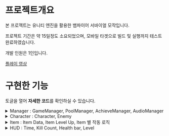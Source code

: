 # 프로젝트개요
본 프로젝트는 유니티 엔진을 활용한 뱀파이어 서바이얼 모작입니다.

프로젝트 기간은 약 15일정도 소요되었으며, 모바일 타겟으로 빌드 및 실행까지 테스트 완료하였습니다.

개발 인원은 1인입니다.

[플레이 영상](https://youtu.be/ZRY83zVaT-g?si=Bk9w0vvdJv18PfyT, "Youtube")


# 구현한 기능

토글을 열어 **자세한 코드**를 확인하실 수 있습니다.


<details>
  <summary> Manager : GameManager, PoolManager, AchieveManager, AudioManager </summary>

### 1. GameManager : 게임 승리, 패배, 종료, 일시정지, 캐릭터의 상태(경험치, 체력, 레벨 등) 관리

+ 접근성
```cpp
   public static GameManager Instance;
   
       private void Awake()
       {
           Instance = this;
           Application.targetFrameRate = 60;
       }

```

싱글톤 패턴까지 사용하진 않아도 된다고 판단하여 싱글톤 패턴까지 구현하진 않았으며, 대신에 어느 곳에서나 편하게 접근할 수 있도록 조금 변형하여 Instacne를 정적 변수로 선언하였습니다.


+ 게임 패배, 승리
```cpp
    public void GameOver() 
    {
        StartCoroutine(GameOverRoutine());
    }

    IEnumerator GameOverRoutine() 
       {
           IsPause = true;
           
           yield return new WaitForSeconds(0.5f);
           EndUI.gameObject.SetActive(true);
           EndUI.Lose();
           AudioManager.instance.PlaySFX(AudioManager.SFX.Lose);
           AudioManager.instance.PlayBGM(false);
           Pasue();
       }
       public void GameWin()
       {
           StartCoroutine(GameWinRoutine());
       }
   
       IEnumerator GameWinRoutine()
       {
           IsPause = true;
           EnemyCleaner.SetActive(true);
   
           yield return new WaitForSeconds(0.5f);
   
           AudioManager.instance.PlaySFX(AudioManager.SFX.Win);
           EndUI.gameObject.SetActive(true);
           AudioManager.instance.PlayBGM(false);
           EndUI.Win();
           Pasue();
       }
   
       public void GameRestart() 
       {
           SceneManager.LoadScene(0);
       }
   
       public void GameQuit()
       {
           Application.Quit();
       }
   
   ```
   
게임 패배, 승리 시 해당 조건에 맞는 UI 및 애니메이션, 사운드 등이 출력되어야 하기 때문에 코루틴을 사용하여 일정 시간 뒤 실행되도록 설정하였습니다.
승리 시 존재하는 모든 몬스터가 죽도록 맵 전체를 덮는 EnemyClear Object가 활성화되어 Collision 안에 존재하는 모든 Enemy를 죽이며 이때는 경험치가 들어오지 않도록 예외처리하였습니다.
   
   
+ 게임 일시정지, 일시정지해제, 종료, 재시작
```cpp
       public void Pasue() 
       {
           IsPause = true;
           Time.timeScale = 0;
           JoyUI.localScale = Vector3.zero;
       }
       public void Resume() 
       {
           IsPause = false;
           Time.timeScale = 1;
           JoyUI.localScale = Vector3.one;
       }
       public void GameRestart() 
       {
           SceneManager.LoadScene(0);
       }
   
       public void GameQuit()
       {
           Application.Quit();
       }  
 ```
 게임 일시정지는 timeScale을 조정하고, IsPause를 이용하여 모든 Object의 업데이트 문에서 예외를 넣어 처리하였습니다.
 이때 화면의 조이스틱이 가리지 않도록 Scale을 조절하여 없어지도록 하였습니다.
   
   
+ 게임 시간 및 캐릭터 상태 관리
   
```cpp
       [Header("#Player State")]
       public int PlayerID;
       public int Level;
       public int Exp;
       public int Kill;
       public float Health;
       public float MaxHealth = 100;
       public int[] NextExp = { 3, 5, 8, 12, 17, 23, 30, 38, 47, 57 };
   
       private void Update()
       {
           if (IsPause)
               return;
   
           GameTime += Time.deltaTime;
   
           if(GameTime >= MaxGameTime) 
           {
               GameWin();
           }
       }
   
       public void AddExp() 
       {
           if (IsPause)
               return;
   
           Exp++;
   
           if (Exp >= NextExp[Mathf.Clamp(Level, 0, NextExp.Length - 1)])
           {
               Level++;
               LevelUp.Open();
               Exp = 0;
               AudioManager.instance.PlaySFX(AudioManager.SFX.LevelUp);
           }
       }
   ```
   
GameManager에 캐릭터의 체력, 레벨, 경험치. 게임 시간, 킬수를 변수로 선언하여 다른 Object에서 해당 상태의 값을 변경할 수 있도록 구현하였습니다.
Update에서 게임의 시간을 확인하며 MaxGameTime에 도달하면 게임 승리가 되도록 하였습니다.
   
경험치 증가 및 레벨업 처리도 GameManager에서 처리하였으며, 레벨이 오르면 현재 경험치를 0으로 바꾸고 다음 경험치 목표량을 경험치 배열에서 값을 가져오도록 하였습니다.

### 2. PoolManager : 총알, 적, 근접무기 Object 활성화 및 비활성화 관리

+ 초기화 및 설정
```cpp
       public GameObject[] Prefabs;
       List<GameObject>[] Pools;
   
       void Awake()
       {
           Pools = new List<GameObject>[Prefabs.Length];
   
           for(int i = 0; i < Pools.Length; i++) 
           {
               Pools[i] = new List<GameObject> ();
           }
   
       }
 ```
Awake 함수에서 미리 지정한 Prefabs의 수만큼의 크기를 갖는 List 배열을 하나 생성하며, 생성된 List 배열 안에서 각 element 마다 List를 하나씩 생성해주도록 하였습니다.
   
+ 객체 생성 및 관리
```cpp
       public GameObject GetPoolsData(int index) 
       {
           GameObject SelectedEnemy = null;
   
           foreach (GameObject item in Pools[index])
           {
               if (!item.activeSelf) 
               {
                   SelectedEnemy = item;
                   SelectedEnemy.SetActive(true);
                   break;
               }
           }
   
           if(SelectedEnemy == null) 
           {
               SelectedEnemy = Instantiate(Prefabs[index]);
               Pools[index].Add(SelectedEnemy);
           }
   
           return SelectedEnemy;
       }
   ```
생성 또는 꺼내온 GameObject를 반환하도록 함수의 반환형을 GameObject로 하였으며, List 배열 중 몇 번째 List에 아이템인지 미리 인덱스를 받아와 찾을 수 있도록 인자로 Index를 받습니다.
pools 배열의 Index에 해당하는 List를 가져와서 List 내부를 탐색하며 Active가 비활성화 되어 있는 객체를 가져와 활성화 및 반환합니다.
   
없는 경우 Prefabs 내 Prefabs를 바탕으로 새로운 객체를 생성하며, 생성한 객체를 반환 및 Pools의 배열 안에 해당하는 List에 넣어 관리하도록 하였습니다.

### 3. AchieveManager : 업적 관리(캐릭터 해금) 

+ 초기화 및 설정
```cpp
       enum Achieve
       {
           UnlockCharacter2,
           UnlockCharacter3
       }
   
       public GameObject[] LockCharacter;
       public GameObject[] UnlockCharacter;
       public GameObject Notice;
       WaitForSecondsRealtime Wait;
       Achieve[] Achieves;
   
       void Awake()
       {
           Achieves = (Achieve[])Enum.GetValues(typeof(Achieve));
           Wait = new WaitForSecondsRealtime(5);
   
           if (PlayerPrefs.GetInt("Init") == 0)
           {
               Init();
           }
       }
       void Init()
       {
           PlayerPrefs.SetInt("Init", 1);
   
           foreach (Achieve achieve in Achieves)
           {
               PlayerPrefs.SetInt(achieve.ToString(), 0);
           }
   
       }
```
enum class를 이용하여 해금할 업적을 각각 기재합니다.
객체가 초기화 된 후 Awake 함수에서 Achieves 배열에 Achieve enum class의 모든 값을 저장한 뒤 배열로 반환하여 그 값을 저장합니다.
   
업적 해금 시 해금 UI가 일정시간 나왔다가 사라지도록 하기 위해 미리 WaitForSecondsRealtime 객체를 생성하여 받았습니다.
Init 함수가 호출 되지 않은 경우를 확인하여(PlayerPrefs의 Init 변수 값을 확인) 호출 되지 않은 경우 Init 함수를 실행하였습니다.
   
Init 함수에서는 재호출 되지 않도록 PlayerPrefs의 Init 변수 값을 1로 변경하며 foreach 반복문을 이용하여 PlayerPrefs에 모든 업적을 넣습니다.
   
+ 업적 해금 여부 확인 및 업적 해금 처리
```cpp
   void Start()
   {
      foreach (Achieve achieve in Achieves)
       {
          UnlockAchieve(achieve);
       }
    }

   void LateUpdate()
   {
       foreach (Achieve achieve in Achieves)
       {
           CheckAchieved(achieve);
       }
   }
   
   void UnlockAchieve(Achieve achieve)
   {
       string AchieveName = achieve.ToString();
       bool IsAchieved = PlayerPrefs.GetInt(AchieveName) == 1;
   
       if (!IsAchieved)
           return;
   
       switch (achieve) 
       {
           case Achieve.UnlockCharacter2:
           case Achieve.UnlockCharacter3:
               LockCharacter[(int)achieve].SetActive(!IsAchieved);
               UnlockCharacter[(int)achieve].SetActive(IsAchieved);
               break;
           default:
               break;
       }
   
   }
   
   void CheckAchieved(Achieve achieve)
   {
       bool IsAchieve = false;
   
       switch (achieve)
       {
           case Achieve.UnlockCharacter2:
   
               if (GameManager.Instance.Kill >= 10)
               {
                   IsAchieve = true;
               }
               break;
   
           case Achieve.UnlockCharacter3:
               if (GameManager.Instance.GameTime >= GameManager.Instance.MaxGameTime)
               {
                   IsAchieve = true;
               }
   
               break;
           default:
               break;
       }
   
       if (IsAchieve && PlayerPrefs.GetInt(achieve.ToString()) == 0)
       {
           PlayerPrefs.SetInt(achieve.ToString(), 1);
   
           for (int i = 0; i < Notice.transform.childCount; i++)
           {
               bool IsActive = i == (int)achieve;
               Notice.transform.GetChild(i).gameObject.SetActive(IsActive);
               
           }
   
           StartCoroutine(ShowNotice());
       }
   
   }
   
   IEnumerator ShowNotice() 
   {
       Notice.SetActive(true);
       AudioManager.instance.PlaySFX(AudioManager.SFX.LevelUp);
       yield return Wait;
   
       Notice.SetActive(false);
   }
```
Awake 함수 이후 Start 함수가 실행되며 해금된 업적들을 세팅합니다.
Achieves 배열 안에 각 Element를 UnlockAchieve의 함수 인자로 넣어 PlayerPrefs에 해당 enum의 Name으로 찾은 뒤, 값이 1인지 확인하여 1인 경우에 각 업적에 맞는 로직이 실행되도록 Switch/ Case 문을 사용하였습니다.

게임이 진행되는 동안에는 LateUpdate를 통해 매 프레임마다 새로 해금된 업적이 있는지 확인합니다.
Swith/Case문에서 해당 업적 해금 조건을 만족하였는 지 확인하고 만족하였다면 PlayerPrefs의 값이 변경되며, 해금 UI가 코루틴을 이용하여 잠시동안 활성화되었다가 다시 비활성화됩니다.

단, 이미 해금된 업적인 경우 값 변경 및 해금 UI가 출력되지 않도록 if문으로 예외처리 하였습니다.

 ### 4. AudioManager : 게임 BGM,SFX 관리
   
+ 초기화 및 설정

```cpp
     public static AudioManager instance;

    [Header("#BGM")]
    public AudioClip BGMClip;
    public float BGMVolume;
    public AudioSource BGMSource;
    AudioHighPassFilter BGMFilter;

    [Header("#SFX")]
    public AudioClip[] SFXClips;
    public AudioSource[] SFXSources;
    public float SFXVolume;
    public int Channels;
    public int Index;

    public enum SFX
    {
        Dead,
        Hit,
        LevelUp = 3,
        Lose,
        Melee,
        Range = 7,
        Select,
        Win
    }

    private void Awake()
    {
        instance = this;
        Init();
    }

    void Init() 
    {
        GameObject BGMObject = new GameObject("BGMObejct");
        BGMObject.transform.parent = transform;
        BGMSource = BGMObject.AddComponent<AudioSource>();
        BGMSource.playOnAwake = false;
        BGMSource.volume = BGMVolume;
        BGMSource.clip = BGMClip;
        BGMSource.loop = true;

        GameObject SFXObject = new GameObject("SFXObject");
        SFXObject.transform.parent = transform;

        SFXSources = new AudioSource[Channels];

        for(int i = 0; i < SFXSources.Length; i++) 
        {
            SFXSources[i] = SFXObject.AddComponent<AudioSource>();
            SFXSources[i].playOnAwake = false;
            SFXSources[i].volume = SFXVolume;
            SFXSources[i].bypassListenerEffects = true;
        }

        BGMFilter = Camera.main.GetComponent<AudioHighPassFilter>();

    }
```
GameManager와 동일하게 어느 곳에서나 호출하여 SFX, BGM을 실행할 수 있도록 Instance라는 정적 변수를 선언하였습니다.

BGM은 1개, 효과음은 다수의 AudioClip이 필요하므로 각각 변수 하나와 배열로 선언하였습니다.
AudioSource도 다수의 AudioClip에 대응될 수 있도록 배열로 선언하였습니다.

enum class를 사용하여 넣어줄 SFX의 순서와 이름을 부여하였으며, Init 함수에서 각 AudioSource Component를 갖는 GameObject를 생성합니다.
SFX AudioSource를 담을 SFXObject는 설정한 Channel 수 만큼의 AudioSource Component를 갖으며, BGM은 중간 레벨 업 UI 등장 시 소리의 변화를 주기 위해 Audio Listener가 있는 객체의 Audio High Pass Filter를 추가 및 BGMFilter 변수에 저장하였습니다.

+ BGM, SFX 재생 및 BGM에 Effects 추가
```cpp
    public void PlayBGM(bool IsPlaying) 
    {
        if (IsPlaying) 
        {
            BGMSource.Play();
        }
        else 
        {
            BGMSource.Stop();
        }

    }

    public void AddEffects(bool IsPlaying)
    {
         BGMFilter.enabled = IsPlaying;
    }

    public void PlaySFX(SFX sfx) 
    {
        for(int i = 0; i < SFXSources.Length; i++) 
        {
            int LoopIndex = (i + Index) % SFXSources.Length;

            if (SFXSources[LoopIndex].isPlaying)
                continue;

            int RendomIndex = 0;

            switch (sfx) 
            {
                case SFX.Hit:
                case SFX.Melee:
                    RendomIndex = Random.Range(0, 2);
                    break;
                default:
                    break;
            }

            Index = LoopIndex;
            SFXSources[LoopIndex].clip = SFXClips[(int)sfx + RendomIndex];
            SFXSources[LoopIndex].Play();
            break;
        }
    }

```
BGM의 경우 Bool 값을 인자로 받아 Play 또는 Stop 하도록 하였으며, BGM의 Effects 역시 bool 값을 인자로 받아 해당 값을 Enabled에 넣도록 하였습니다.
SFX는 AudioSources 배열에서 현재 사용하지 않는 AudioSource를 찾아 해당 Source에 Clip을 넣고 재생하도록 하였습니다.

단, 현재 재생중인 Source의 다음 AudioSource부터 탐색하도록 Index를 별도로 저장하였으며 후에 탐색 시 반복문의 시작을 해당 인덱스부터 시작하도록 하여 불필요한 초기 탐색을 없앴습니다.
그리고 배열의 범위를 벗어나지 않도록 반복문의 초기치 + 인덱스 값을 배열 전체 크기로 나누었습니다.

Hit 또는 Melee와 같이 1개 이상의 효과음이 설정된 경우 Swith/case 문을 이용하여 (0 ~ 해당 효과음의 수) 사이 값을 더하여 랜덤한 효과음이 실행되도록 하였습니다.   
</details>


<details>
  <summary> Character : Character, Enemy </summary>

### 1. 캐릭터 : 조작, 타격, Animation
   
+ 캐릭터 조작(New Input System)
```cpp
      void OnMove(InputValue Value)
      {
          inputValue = Value.Get<Vector2>(); 
      }
   
       void FixedUpdate()
       {
           if (GameManager.Instance.IsPause)
               return;
   
           Vector2 NewVector2 = inputValue * Speed * Time.fixedDeltaTime;
           Rigid2D.MovePosition(Rigid2D.position + NewVector2);
       }
```
변수 InputValue를 통해 들어오는 값을 받아 Rigidbody2D의 MovePosition 함수를 이용하여 입력 받은 방향으로 Speed 만큼 움직이도록 구현.
   
fixedDeltatime을 곱해주어 성능에 상관없이 동일한 시간 동안 동일한 위치로 가도록 설정.
   
   
transform.Translate()는 물리 엔진의 영향을 받지 않아 Rigidbody가 있는 오브젝트에 사용 시 충돌 처리가 제대로 되지 않을 수 있으며, transform.position에 직접 넣는 경우도 동일하여 Rigidbody2D의 Moveposition 함수를 사용.
   
   
+ 캐릭터 Hit
```cpp
       private void OnCollisionStay2D(Collision2D collision)
       {
           if (GameManager.Instance.IsPause)
               return;
   
           if (collision.gameObject.CompareTag("Enemy"))
           {
               GameManager.Instance.Health -= Time.deltaTime * 10.0f;
   
               if (GameManager.Instance.Health <= 0)
               {
                   Transform[] transforms = GetComponentsInChildren<Transform>();
   
                   for (int i = 2; i < transform.childCount; i++)
                   {
                      transform.GetChild(i).gameObject.SetActive(false);
                   }
   
                   GameManager.Instance.GameOver();
                   Anim.SetTrigger("PlayerDead");
               }
           }
       }
```
부딪힌 gameobject의 Tag를 확인하여 Enemy인 경우 GameManager Script의 Health 변수의 값을 조정.
   
0이하로 떨어지는 경우 자식 Object를 가져와서 그림자, Area(이 Gameobject의 Box Collision에서 벗어나면 배경 및 오브젝트들이 이동함)를 제외한 Object의 Active를 모두 끄도록 함.
   
GameManager의 Gameover()함수를 호출하며 캐릭터 애니메이터의 트리거를 작동시켜 죽는 애니메이션이 나오도록 함.
   
   
+ 캐릭터 Animation
```cpp
   private void OnEnable()
  {
    Anim.runtimeAnimatorController = RuntimeAnimC[GameManager.Instance.PlayerID];
    Speed *= CharacterScript.Speed;
  }
```
RuntimeAnimatorController를 배열로 저장하고, 유저가 캐릭터를 선택할 때 해당 Button의 Bind된 OncLicked 함수를 통해 GameManager의 PlayerID 변수에 저장.

해당 변수값을 배열의 인덱스로 받아와 선택한 캐릭터가 나오도록 구현함.

+ 선택한 캐릭터에 따른 효과 반영
```cpp
public class CharacterScript : MonoBehaviour
{
    public static float Speed 
    {
        get { return GameManager.Instance.PlayerID == 0 ? 1.1f : 1.0f; }
    }
    public static float WeaponRate
    {
        get { return GameManager.Instance.PlayerID == 1 ? 1.1f : 1.0f; }
    }
    public static float WeaponSpeed
    {
        get { return GameManager.Instance.PlayerID == 1 ? 0.9f : 1.0f; }
    }
    public static float Damage
    {
        get { return GameManager.Instance.PlayerID == 2 ? 1.1f : 1.0f; }
    }
    public static int Count
    {
        get { return GameManager.Instance.PlayerID == 3 ? 1 : 0; }
    }
}
```
Character Script의 변수들을 정적 변수로 선언하였으며 값을 내가 선택한 Character의 Id를 바탕으로 할당하였습니다.
그리고 이 정적 변수들을 Weapon Level up, Init 등과 같은 함수에 추가하여 캐릭터 변경에 따른 각기 다른 특성이 반영되도록했습니다.

### 2. Enemy : 움직임, 피격, 넉백, 사망

+ Enemy 움직임
```cpp
    public Rigidbody2D target;
    public float Speed;
    public float Health;
    public float MaxHealth;
    public RuntimeAnimatorController[] RunTimeAC;

    WaitForFixedUpdate wait;
    bool IsLive;
    Rigidbody2D Rigid;
    SpriteRenderer Sprite;
    Animator Anim;
    Collider2D Coll;

    void Awake()
    {
        Rigid = GetComponent<Rigidbody2D>();
        Sprite = GetComponent<SpriteRenderer>();
        Anim = GetComponent<Animator>();
        Coll = GetComponent<Collider2D>();
        wait = new WaitForFixedUpdate();
    }

    void SetTarget() 
    {
        target = GameManager.Instance.Player.gameObject.GetComponent<Rigidbody2D>();
    }

    void OnEnable()
    {
        SetTarget();
        IsLive = true;
        Health = MaxHealth;
        Coll.enabled = true;
        Rigid.simulated = true;
        Sprite.sortingOrder = 2;
        Anim.SetBool("Dead", false);
    }

    void FixedUpdate()
    {
        if (GameManager.Instance.IsPause)
            return;

        if (!(IsLive) || Anim.GetCurrentAnimatorStateInfo(0).IsName("Hit"))
            return;

        Vector2 Direction = target.position - Rigid.position;
        Vector2 TargetLocation = Direction.normalized * Speed * Time.fixedDeltaTime;
        Rigid.MovePosition(Rigid.position + TargetLocation);
        Rigid.velocity = Vector2.zero;
    }
```
Enemy의 Awake 함수에서 필요한 Component들을 미리 할당합니다.
Enemy는 PoolManager의 오브젝트 풀링으로 관리가 되기 때문에 OnEnable에서 모든 값을 다시 초기화해줍니다.

SetTarget에서 GameManager에 저장된 Player 변수의 Rigidbody2D Component를 가져와서 저장합니다.
FixedUpdate()에서 저장한 Player Rigidbody2D의 Position와 Enemy Position을 이용하여 Player 방향의 벡터를 계산하고, 계산한 벡터를 단위 벡터로 변환 후 설정된 속도로 이동하도록 구현하였습니다.

+ Enemy Animation
```cpp
    public void Init(SpawnData NewData) 
    {
        Speed = NewData.Speed;
        MaxHealth = NewData.Health;
        Anim.runtimeAnimatorController = RunTimeAC[NewData.MonsterType];
    }

    private void LateUpdate()
    {
        if (GameManager.Instance.IsPause)
            return;

        if (!(IsLive))
            return;

        Sprite.flipX = target.position.x < Rigid.position.x;
    }
```
Enemy의 Animation은 RunTimeAnimatorController를 배열로 저장하고 있으며, Spawn 시 전달 받는 Data를 이용하여 Controller를 할당합니다.
Sprite의 좌우 반전은 LateUpdate에서 일전에 할당한 Player의 Rigidbody2D의 Position.x를 이용하여 Enemy의 Position.X와 비교 및 그 결과 값을 flipX에 할당하도록 하였습니다.

+ Enemy Hit && Knokback && Dead
```cpp
    private void OnTriggerEnter2D(Collider2D collision)
    {

        if (!collision.CompareTag("Bullet") || !IsLive)
            return;

        Health -= collision.gameObject.GetComponent<BulletScript>().Damage;

        StartCoroutine(Knockback());

        if (Health <= 0.0f)
        {
            IsLive = false;
            Coll.enabled = false;
            Rigid.simulated = false;
            Sprite.sortingOrder = 1;
            Anim.SetBool("Dead", true);
            GameManager.Instance.Kill++;
            GameManager.Instance.AddExp();

            if (!GameManager.Instance.IsPause)
            {
                AudioManager.instance.PlaySFX(AudioManager.SFX.Dead);
            }
        }
        else 
        {
            Anim.SetTrigger("Hit");
            AudioManager.instance.PlaySFX(AudioManager.SFX.Hit);
        }
    }

    IEnumerator Knockback() 
    {
        yield return wait;
        Vector3 PlayerPosition = GameManager.Instance.Player.transform.position;
        Vector3 Dir = transform.position - PlayerPosition;
        Rigid.AddForce(Dir.normalized * 5, ForceMode2D.Impulse);
    }

    void DoDeath() 
    {
        gameObject.SetActive(false);
    }

```
Enemy의 Collision과 Trigger 된 Collision의 gameobject의 Tag를 if문을 통해 확인하여 Bullet인 경우 Damage만큼 Enemy의 Health가 감소하도록 하였습니다.
피격 후 넉백이 되도록 코루틴를 이용하여 넉백 함수를 호출하였으며, 넉백 함수에서는 플레이어의 position과 enemy의 position을 이용하여 바라보는 반대 방향의 벡터를 계산하고 이를 단위 벡터로 변경 및 Add Force를 통해 힘을 추가하였습니다.

만약 enemy의 Health가 0보다 작거나 같아지는 경우 변수와 각 Component를 비활성화하고 GamaManager Kill 변수와 Add Exp 함수를 호출하였습니다.

Animator의 Dead 변수도 True로 변경하여 Animation을 실행하였으며 Dead Animation이 끝나는 지점에서 DoDeath함수를 호출하여 애니메이션이 끝나고 Enemy가 비활성화되도록 하였습니다. 

</details>

<details>
  <summary> Item : Item Data, Item Level Up, Item 별 작동 로직 </summary>

### 1. Item Level System : 아이템 데이터, 아이템 레벨 업, 아이템 별 작동 로직

+ 아이템 데이터
```cpp
[CreateAssetMenu(fileName = "Item", menuName = "Scriptable Object/ItemData")]
public class ItemDataScriptableObject : ScriptableObject
{
    public enum ItemType
    {
        Melee,
        Range,
        Glove,
        shoe,
        Heal

    }

    [Header("# Main info")]
    public ItemType Type;
    public int ItemId;
    public Sprite ItemIcon;
    public string ItemName;
    [TextArea]
    public string ItemDesc;

    [Header("# Level Data")]
    public float BaseDamage;
    public int BaseCount;
    public float[] Damages;
    public int[] Counts;

    [Header("# Weapon")]
    public GameObject Projectile;
    public Sprite HandSprite;
}
```
Item Data는 쉽게 관리하고 작성할 수 있도록 ScriptableObject로 구현하였으며, Editor 상에서 생성할 수 있도록 CreateAssetMenu 속성을 부여하였습니다.
Item은 타입(근접, 원거리, 장비, 소비성), Item ID(), Item Icon(UI 표시용), Item Name, Item Desc(Item Level Up 시 설명)인 메인 info와 데미지, 갯수(또는 관통력), Weapon의 실제 객체인 Projectile, 장착 시 손 모양인 HandSprite를 갖도록 하였습니다.

+ 아이템 Level Up(ItemButton Script)
```cpp
    public ItemDataScriptableObject item;
    public WeaponScript weapon;
    public GearScript gear;
    public int Level;

    Text Level_Text;
    Text Name_Text;
    Text Desc_Text;
    Image ButtonImage;

    void Awake()
    {
        ButtonImage = GetComponentsInChildren<Image>()[1];
        ButtonImage.sprite = item.ItemIcon;

        Text[] texts = GetComponentsInChildren<Text>();
        Level_Text = texts[0];
        Name_Text = texts[1];
        Desc_Text = texts[2];

        Name_Text.text = item.ItemName;
    }
```
앞서 설정한 Item Data를 갖고 있는 UI(Button, Image, Text)를 갖는 GameObject를 하나 추가하였습니다.
Awake에서 본인이 가지고 있는 Item Data를 바탕으로 UI에 Image, Tex를 설정합니다.
  
```cpp
  private void OnEnable()
  {
      Level_Text.text = "Lv." + Level;
  
      switch (item.Type)
      {
          case ItemDataScriptableObject.ItemType.Melee:
          case ItemDataScriptableObject.ItemType.Range:
              Desc_Text.text = string.Format(item.ItemDesc, item.Damages[Level] * 100, item.Counts[Level]);
              break;
          case ItemDataScriptableObject.ItemType.Glove:
          case ItemDataScriptableObject.ItemType.shoe:
              Desc_Text.text = string.Format(item.ItemDesc, item.Damages[Level] * 100);
              break;
          case ItemDataScriptableObject.ItemType.Heal:
              Desc_Text.text = item.ItemDesc;
              break;
  
      }
  }
  
  public void Onclicked() 
  {
      switch (item.Type)
      {
          case ItemDataScriptableObject.ItemType.Melee:
          case ItemDataScriptableObject.ItemType.Range:
              if(Level <= 0) 
              {
                  GameObject NewGameObject = new GameObject();
                  weapon = NewGameObject.AddComponent<WeaponScript>();
                  weapon.Init(item);
              }
              else 
              {
                  float NewDamage = item.Damages[Level];
                  int NewCount = item.Counts[Level];
                  weapon.LevelUp(NewDamage, NewCount);
              }
              break;
  
          case ItemDataScriptableObject.ItemType.Glove:
          case ItemDataScriptableObject.ItemType.shoe:
              if (Level <= 0)
              {
                  GameObject NewGameObject = new GameObject();
                  gear = NewGameObject.AddComponent<GearScript>();
                  gear.Init(item);
              }
              else
              {
                  float NewDamage = item.Damages[Level];
                  gear.LevelUp(NewDamage);
              }
              break;
  
          case ItemDataScriptableObject.ItemType.Heal:
              GameManager.Instance.Health = GameManager.Instance.MaxHealth;
              break;
          default:
              break;
      }
  
      Level++;
  
      if(Level >= item.Damages.Length) 
      {
          GetComponent<Button>().interactable = false;
      }
  }
```
캐릭터가 레벨 업을 하면 이 GameObject의 Active가 true가 되며, OnEnable 함수가 호출됩니다.
각각 본인의 Item Data를 바탕으로 Level Up 시 어떻게 달라지는 지 Text로 나오며, Button을 누르면 OnClicked 함수가 호출됩니다.

OnClicked 함수에서 Item Data의 Type을 Switch/case문으로 Data에 따른 Player에서 무기를 추가해주는 Init 또는 기존에 있는 무기를 업그레이드 해주는 Level Up 함수가 실행됩니다.
또한 Button의 본인 Parent의 Active를 false로 바꾸도록 Editor 상에서 Button Event에 추가하였습니다.

+ Item 레벨 업(Level Up Script)
```cpp
      RectTransform RectTr;
      ItemButtonScript[] ItemButtons;

    void Awake()
    {
        RectTr = GetComponent<RectTransform>();
        ItemButtons = GetComponentsInChildren<ItemButtonScript>(true);
    }
```
Level Up Script에서는 각 Item Data를 담은 Item Button Script를 모두 가져옵니다.

```cpp
    public void Open() 
    {
        if (ChoseItems())
        {
            RectTr.localScale = Vector3.one;
            GameManager.Instance.Pasue();
            AudioManager.instance.AddEffects(true);
        }
    }
    public void Close()
    {
        RectTr.localScale = Vector3.zero;
        GameManager.Instance.Resume();
        AudioManager.instance.PlaySFX(AudioManager.SFX.Select);
        AudioManager.instance.AddEffects(false);
    }
```
Player가 Level Up을 하면 Open 함수를 통해 선택할 수 있는 선택 UI가 나오며, GameManager의 Pasue 함수가 호출되어 게임이 일시정지되고 Effect 효과를 통해 배경음의 특정 주파수를 차단하여 배경음의 변화를 주었습니다.

Button을 누르면 Close 함수가 호출되며 GameManager의 Resume 함수로 다시 TimeScale을 1로 변화시켜 게임이 다시 실행되며, Effect도 false로 하여 배경음을 되돌립니다.
또한, 누른 Button이 가지고 있는 Item Data를 바탕으로 앞선 무기 레벨 업 코드가 동작합니다.

```cpp
    public bool ChoseItems() 
    {
        List<ItemButtonScript> SelecteItems = new List<ItemButtonScript>();
        int MasterItem = 0;
        int PossibleSelect = 0;

        for (int i = 0; i < ItemButtons.Length; i++)
        {
            ItemButtons[i].gameObject.SetActive(false);

            if (ItemButtons[i].Level >= ItemButtons[i].item.Damages.Length) 
            {
                MasterItem++;
            }
        }

        PossibleSelect = ItemButtons.Length - MasterItem >= 3 ? 3 : ItemButtons.Length - MasterItem;

        if(PossibleSelect <= 0) 
        {
            return false;
        }

        while (true) 
        {
            int RandomNumber = Random.Range(0, ItemButtons.Length);

            if (SelecteItems.Contains(ItemButtons[RandomNumber]))
                continue;

            if (ItemButtons[RandomNumber].Level >= ItemButtons[RandomNumber].item.Damages.Length)
                continue;

            SelecteItems.Add(ItemButtons[RandomNumber]);

            if(SelecteItems.Count >= PossibleSelect) 
            {
                foreach (ItemButtonScript item in SelecteItems)
                {
                    item.gameObject.SetActive(true);
                }

                break;
            }
        }

        return true;
    }
```

Open함수에서 ChoseItems을 통해 모든 버튼 중 최소 1개 이상의 선택 가능한 아이템을 선택하도록 하였습니다.
우선 모든 선택 UI를 비활성화하고 더 이상 레벨을 올릴 수 없는 Item의 수를 확인합니다.

만약 더 이상 레벨을 올릴 수 없는 아이템밖에 남지 않았다면 아이템 선택 UI는 나오지 않도록 false를 return합니다.
마스터 레벨이 아닌 아이템이 3개 이상이라면 3개, 3개미만 1개 이상이라면 그 만큼의 아이템 선택 UI만 Active를 활성화합니다.

Active를 활성화할 아이템 선택 UI는 while문을 돌며 중복되지 않도록 선별합니다.
선택된 아이템 UI 배열에 포함되지 않고, 해당 레벨이 만렙이 아닌 경우에만 선택된 아이템 UI 배열(ItemButtons)에 추가하도록 하였습니다.

### 2. Weapon : Weapon Level Up, Weapon 별 동작

+ 무기 생성 또는 레벨 업(Weapon Script)
```cpp
    public int Id;
    public int PrefabsId;
    public int Count;
    public float Damage;
    public float Speed;

    float Timer;
    PlayerScript Player;

    void Awake()
    {
        Player = GameManager.Instance.Player;
    }

    public void Init(ItemDataScriptableObject Data)
    {
        name = "Weapon " + Data.ItemId;
        transform.parent = Player.transform;
        transform.localPosition = Vector3.zero;

        Id = Data.ItemId;
        Damage = Data.BaseDamage * CharacterScript.Damage;
        Count = Data.BaseCount + CharacterScript.Count;

        for (int i = 0; i < GameManager.Instance.Pool.Prefabs.Length; i++)
        {
            if(Data.Projectile == GameManager.Instance.Pool.Prefabs[i]) 
            {
                PrefabsId = i;
                break;
            }
        }

        switch (Id) 
        {
            case 0:
                Speed = 150 * CharacterScript.WeaponRate;
                Batch();
                break;
            case 1:
                Speed = 0.5f * CharacterScript.WeaponSpeed;
                break;
            default:
                break;
        }

        HandScript Hand = Player.GetComponentsInChildren<HandScript>(true)[(int)Data.Type];
        Hand.gameObject.SetActive(true);
        Hand.Sprite.sprite = Data.HandSprite;

        Player.BroadcastMessage("ApplyGear",SendMessageOptions.DontRequireReceiver);
    }
```
Item Button Script에서 선택한 Button의 Item Data Type이 melee 또는 Range인 경우 WeaponScript 내 함수를 호출합니다.
Weapon의 Level이 0인 경우 -> Init 함수를 호출합니다.

Button의 Item Data를 인자로 받아와 Name, 계층, 상대 좌표값, Id, Damage, Count를 설정합니다.
GameManager가 가지고 있는 Pool Component(PoolManager의 Component)의 Prefabs 배열을 순회하며 오브젝트 풀링 사용을 위한 Prefab을 찾습니다.
찾은 인덱스를 본인의 PrefabsID로 저장하며 Player가 가지고 있는 HandScript들 중에서 본인 Type에 맞는 Script를 활성화하고 sprite에 Item의 장착 시 손 Sprite를 넣도록 하였습니다.

그리고 Item의 ID에 따른 각각의 로직을 수행하도록 switch/case문을 사용하였습니다.(Batch함수)

Player.BroadcastMessage는 데미지 10% 증가, 관통 또는 갯수 1 추가와 같은 방어구 옵션을 반영하는 함수로 SendMessageOptions.DontRequireReceiver 옵션을 통해 굳이 받을 객체가 없어도 상관없도록 하였으며,
새로운 무기가 생기거나(Init), 무기 Level이 오르는 경우 다시 계산하도록 호출하였습니다.

```cpp
      void Update()
    {
        if (GameManager.Instance.IsPause)
            return;

        switch (Id)
        {
            case 0:
                transform.Rotate(Vector3.back * Speed * Time.deltaTime);
                break;

            case 1:

                Timer += Time.deltaTime;

                if(Timer > Speed) 
                {
                    Timer = 0;
                    Fire();
                }

                break;
            default:
                break;
        }
    }

      void Batch() 
    {
        for (int i = 0; i < Count; i++)
        {
            Transform SeletedTransform;

            if (i  < transform.childCount) 
            {
                SeletedTransform = transform.GetChild(i);
            }
            else 
            {
                SeletedTransform = GameManager.Instance.Pool.GetPoolsData(PrefabsId).transform;
                SeletedTransform.parent = transform;
            }

            SeletedTransform.localPosition = Vector3.zero;
            SeletedTransform.localRotation = Quaternion.identity;

            SeletedTransform.Rotate(Vector3.forward * 360 * i / Count);
            SeletedTransform.Translate(SeletedTransform.up * 1.5f, Space.World);
            SeletedTransform.GetComponent<BulletScript>().Init(Damage, -100);
        }

    }

    void Fire() 
    {
        if (Player.Scan.Target == null)
            return;

        Vector3 Dir = Player.Scan.Target.position - transform.position;
        Dir = Dir.normalized;

        Transform SeletedTransform = GameManager.Instance.Pool.GetPoolsData(PrefabsId).transform;
        SeletedTransform.position = transform.position;
        SeletedTransform.rotation = Quaternion.FromToRotation(Vector3.up, Dir);
        SeletedTransform.GetComponent<BulletScript>().Init(Damage, Count, Dir);

        AudioManager.instance.PlaySFX(AudioManager.SFX.Range);
    }
```
원거리 무기의 경우 Update 함수에서 앞서 설정한 Speed값을 바탕으로 Fire() 함수가 호출되도록 하였습니다.
우선 Pools에 있는 총알에 해당하는 List에서 객체 하나를 활성화하여 반환해주는 GetPoolsData 함수를 통해 총알 객체를 가져오도록 하였습니다.
Player의 Scan Object(콜리전)에서 범위 내 가장 가까운 적을 Target으로 설정합니다. 이 값을 가져와 Fire에서 해당 Target과 본인의 Postion을 계산하여 적 방향의 벡터를 계산하였습니다.
계산된 벡터는 방향만 필요하므로 단위 벡터로 만들고, 해당 벡터로 회전(Quaternion.FromToRotation)한 뒤 Bullet Script의 목표 방향으로 설정하였습니다.

근거리 무기는 Batch 함수를 통해 Player 주변에 배치되도록 구현하였습니다.
Batch 시 기존에 이미 근접 무기 2개가 있는 경우 2개를 포함하여 다시 배치를 해야하므로, 우선 자녀 transform을 받아오도록 하였습니다.
없는 경우 원거리 무기와 마찬가지로 Pools에 있는 근접 무기에 해당하는 List배열에서 객체 하나를 활성화 및 받아오도록 하였습니다.

상대 좌표와 회전을 Zero로 초기화한 뒤 360도를 배치할 근접 무기 수로 나누어 균등한 위치에 배치되도록 각도를 계산한 뒤 회전하였습니다.
회전한 객체는 본인 기준(상대 좌표) Up Vector로 위치 값을 조정하여 Player 근처에 위치시켰습니다.

근접 무기의 경우 Update 함수 내 Switch 문을 통해 확인하여 계속 회전하도록 추가하였습니다. 

+ 무기의 충돌 판정(Bullet Script)
```cpp
    public float Damage;
    public int Per;

    Rigidbody2D Rigid;

    private void Awake()
    {
        Rigid = GetComponent<Rigidbody2D>();
    }

    public void Init(float NewDamage, int NewPer, Vector3 Dir = default)
    {
        this.Damage = NewDamage;
        this.Per = NewPer;

        if(Per >= 0) 
        {
            Rigid.velocity = Dir * 15f;
        }
    }

    void OnTriggerEnter2D(Collider2D collision)
    {

        if (Per == -100 || !collision.CompareTag("Enemy"))
            return;

        Per--;

        if(Per >= -1) 
        {
            Rigid.velocity = Vector3.zero;
            gameObject.SetActive(false);
        }
    }

    void OnTriggerExit2D(Collider2D collision)
    {
        if (!collision.CompareTag("Area") || Per == -100)
            return;

        gameObject.SetActive(false);
    }

```
Bullet Script에서는 Per(관통력)이 -100인 경우(근접 무기)와 아닌 경우(원거리 무기)에 따라 if문을 통해 로직을 바꿔주었습니다.
Init 함수에서 Per값을 받아와 해당 무기가 원거리인지 아닌지를 판단하고 원거리인 경우 전달 받은 Dir값을 Rigidbody의 Velocity로 속도와 같이 설정해주었습니다.

TriggerEnter2D를 통해 겹쳐진 객체와의 상호작용을 추가하였으며, 원거리 무기의 경우 관통력을 감소 시키고 관통력이 -1까지 떨어지는 경우 사라지도록 하였습니다.
캐릭터의 Area Collision의 밖으로 나가버리는 경우에도 사라지도록 하여 총알이 계속해서 나아가지 않도록 하였습니다.

### 3. Gear : 장비 아이템 로직

+ 장비 아이템 효과
```cpp
    public ItemDataScriptableObject.ItemType Type;
    public float Rate;

    public void Init(ItemDataScriptableObject Data)
    {
        name = "Weapon " + Data.ItemId;
        transform.parent = GameManager.Instance.Player.transform;
        transform.localScale = Vector3.zero;

        Type = Data.Type;
        Rate = Data.Damages[0];

        ApplyGear();
    }

    public void LevelUp(float NewRate)
    {
        Rate = NewRate;
        ApplyGear();
    }
```
장비 아이템은 무기와 마찬가지로 선택 시 Level이 0인 경우 Init, 이미 가지고 있었던 경우 Level Up 함수를 호출합니다.
Init에서는 전달 받은 Item Data를 통해 기본 값을 설정하며, Item Scriptable Object에서 Damage 항목을 Rate로 사용하였습니다.

```cpp
    public void ApplyGear()
    {
        switch (Type)
        {
            case ItemDataScriptableObject.ItemType.Glove:
                RateUp();
                break;

            case ItemDataScriptableObject.ItemType.shoe:
                SpeedUp();
                break;

            default:
                break;
        }
    }

    void RateUp()
    {
        WeaponScript[] Weapons = transform.parent.GetComponentsInChildren<WeaponScript>();

        for (int i = 0; i < Weapons.Length; i++)
        {
            switch (Weapons[i].Id)
            {
                case 0:
                    float Speed = 150 * CharacterScript.WeaponRate;
                    Weapons[i].Speed = Speed + (Speed * Rate);
                    break;

                case 1:
                    Speed = 0.5f * CharacterScript.WeaponSpeed;
                    Weapons[i].Speed = Speed * (1.0f - Rate);
                    break;
                default:
                    break;

            }
        }

    }

    void SpeedUp()
    {
        float Speed = 3.0f * CharacterScript.Speed;
        GameManager.Instance.Player.Speed = Speed + (Speed * Rate);
    }
```
ApplyGear 함수에서 장비의 타입 값에 따라 Player의 이동속도를 올리거나, Weapon의 Speed를 증가시킵니다.
Weapon Speed를 올리는 경우 Player가 가지고 있는 모든 Weapon을 가지고와 각 Weapon의 타입에 따라 회전 값을 올리거나 발사 속도를 증가시키도록 하였습니다. 
Player의 Speed는 GamaManager에서 갖고 있는 Player 변수에 접근하여 Speed 값에 추가하였습니다.

또한, 무기 Init 및 Level Up과 같은 항목에서 BrodCast를 통해 호출되어 값이 반영되도록 구현하였습니다.

</details>


<details>
  <summary> HUD :  Time, Kill Count, Health bar, Level </summary>

### 1. Main HUD : 게임 시간, 킬수, 레벨 및 체력 바 구현

+ 초기화 및 설정
```cpp

    public enum HUDType
    {
        Exp,
        Level,
        Time,
        Kill,
        Health
    }

    public HUDType Type;
    Text HUDText;
    Slider HUDSlider;

    void Awake()
    {
        HUDText = GetComponent<Text>();
        HUDSlider = GetComponent<Slider>();
    }

```

enum class를 통해 본인이 어떤 UI인지 Type 변수를 통해 저장합니다.
Awake 함수에서 Text와 Silder가 있는 경우 각각 변수로 저장하였습니다.

+ UI 업데이트
```cpp

   void LateUpdate()
   {
       if (GameManager.Instance.IsPause)
           return;

       switch (Type)
       {
           case HUDType.Exp:
               float PresentExp = GameManager.Instance.Exp;
               float NextExp = GameManager.Instance.NextExp[Mathf.Clamp(GameManager.Instance.Level, 0
                   , GameManager.Instance.NextExp.Length -1)];
               HUDSlider.value = PresentExp / NextExp;
               break;

           case HUDType.Level:
               HUDText.text = string.Format("Lv.{0:F0}",GameManager.Instance.Level);
               break;

           case HUDType.Time:
               int min = Mathf.FloorToInt(GameManager.Instance.GameTime / 60);
               int sec = Mathf.FloorToInt(GameManager.Instance.GameTime % 60);
               HUDText.text = string.Format("{0:D2}:{1:D2}", min, sec);
               break;

           case HUDType.Kill:
               HUDText.text = string.Format("{0:F0}", GameManager.Instance.Kill);
               break;

           case HUDType.Health:
               float PresentHealth = GameManager.Instance.Health;
               float MaxHealth = GameManager.Instance.MaxHealth;
               HUDSlider.value = PresentHealth / MaxHealth;
               break;
           default:
               break;
       }
   }

```
각각 본인의 Type에 맞게 LateUpdate에서 로직이 실행됩니다.
Exp의 경우 GameManager의 Exp와 NextExp[]을 통해서 계산하며 Level이 범위를 벗어나지 않도록 Mathf의 Clamp 함수를 이용하여 값을 제한하였습니다.

Level과 Kill의 경우 GameManager의 변수를 Text에 추가하였으며, 숫자를 String으로 변환해주는 string.Format함수를 사용하였습니다.
time은 GameManager의 GameTime을 60으로 나누고 나눈 나머지 값을 이용하여 출력하였으며 Health bar는 현재 체력을 전체 체력기준으로 나누어 % 계산해서 출력하였습니다.

+ Health Bar
```cpp
public class FollwPlayerScript : MonoBehaviour
{
    RectTransform RectTr;

    void Awake()
    {
        RectTr = GetComponent<RectTransform>();
    }

    void LateUpdate()
    {
        if (GameManager.Instance.IsPause)
            return;

        RectTr.position = Camera.main.WorldToScreenPoint(GameManager.Instance.Player.transform.position);   
    }
}
```
Healt bar는 Player를 계속해서 따라다니도록 별도의 Script를 만들어 추가하였습니다.
RectTrsnform을 LateUpdate에서 Player의 Position을 가져와 Screen Space로 변환하여 업데이트 하였습니다.
</details>

